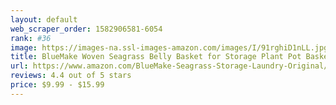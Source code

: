 ```yaml
---
layout: default 
﻿web_scraper_order: 1582906581-6054
rank: #36
image: https://images-na.ssl-images-amazon.com/images/I/91rghiD1nLL.jpg
title: BlueMake Woven Seagrass Belly Basket for Storage Plant Pot Basket and Laundry, Picnic and Grocery…
url: https://www.amazon.com/BlueMake-Seagrass-Storage-Laundry-Original/dp/B07GW747M4/ref=zg_mw_lawn-garden_36?_encoding=UTF8&psc=1&refRID=76Z90TQYXV7BQTWF8V4S
reviews: 4.4 out of 5 stars
price: $9.99 - $15.99
---
```

